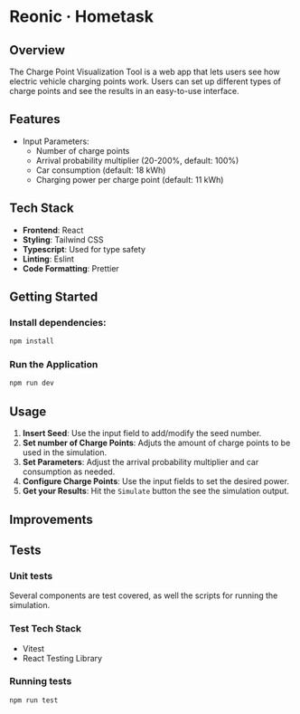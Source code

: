 # Reonic · Hometask

## Overview

The Charge Point Visualization Tool is a web app that lets users see how electric vehicle charging points work. Users can set up different types of charge points and see the results in an easy-to-use interface.

## Features

- Input Parameters:
  - Number of charge points
  - Arrival probability multiplier (20-200%, default: 100%)
  - Car consumption (default: 18 kWh)
  - Charging power per charge point (default: 11 kWh)

## Tech Stack

- **Frontend**: React
- **Styling**: Tailwind CSS
- **Typescript**: Used for type safety
- **Linting**: Eslint
- **Code Formatting**: Prettier

## Getting Started

### Install dependencies:

```bash
npm install
```

### Run the Application

```bash
npm run dev
```

## Usage

1. **Insert Seed**: Use the input field to add/modify the seed number.
2. **Set number of Charge Points**: Adjuts the amount of charge points to be used in the simulation.
3. **Set Parameters**: Adjust the arrival probability multiplier and car consumption as needed.
4. **Configure Charge Points**: Use the input fields to set the desired power.
5. **Get your Results**: Hit the `Simulate` button the see the simulation output.

## Improvements

## Tests

### Unit tests

Several components are test covered, as well the scripts for running the simulation.

### Test Tech Stack

- Vitest
- React Testing Library

### Running tests

```bash
npm run test
```
